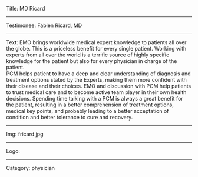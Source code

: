 Title: MD Ricard

----

Testimonee: Fabien Ricard, MD

----

Text: EMO brings worldwide medical expert knowledge to patients all over the globe. This is a priceless benefit for every single patient.
Working with experts from all over the world is a terrific source of highly specific knowledge for the patient but also for every physician in charge of the patient.
<br>
PCM helps patient to have a deep and clear understanding of diagnosis and treatment options stated by the Experts, making them more confident with their disease and their choices. EMO and discussion with PCM help patients to trust medical care and to become active team player in their own health decisions. Spending time talking with a PCM is always a great benefit for the patient, resulting in a better comprehension of treatment options, medical key points, and probably leading to a better acceptation of condition and better tolerance to cure and recovery.

----

Img: fricard.jpg

----

Logo:

----

Category: physician

